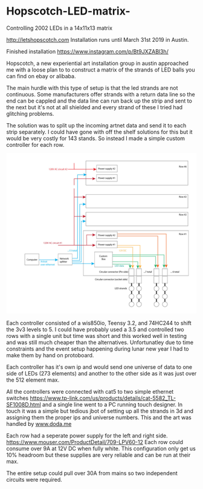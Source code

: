 # Hopscotch-LED-matrix-
Controlling 2002 LEDs in a 14x11x13 matrix 

http://letshopscotch.com
Installation runs until March 31st 2019 in Austin. 

Finished installation
https://www.instagram.com/p/Bt9JXZABl3h/

Hopscotch, a new experiential art installation group in austin approached me with a loose plan to to construct a matrix of the strands of LED balls you can find on ebay or alibaba.

The main hurdle with this type of setup is that the led strands are not continuous. Some manufacturers offer strands with a return data line so the end can be cappled and the data line can run back up the strip and sent to the next but it's not at all shielded and every strand of these I tried had glitching problems. 

The solution was to split up the incoming artnet data and send it to each strip separately. I could have gone with off the shelf solutions for this but it would be very costly for 143 stands. So instead I made a simple custom controller for each row. 

<img src="https://raw.githubusercontent.com/BleepLabs/Hopscotch-LED-matrix-/master/hopscotch-digram.jpg">

Each controller consisted of a wis850io, Teensy 3.2, and 74HC244 to shift the 3v3 levels to 5. I could have probably used a 3.5 and controlled two rows with a single unit but time was short and this worked well in testing and was still much cheaper than the alternatives. Unfortunatley due to time constraints and the event setup happening during lunar new year I had to make them by hand on protoboard. 

Each controller has it's own ip and would send one universe of data to one side of LEDs (273 elements) and another to the other side as it was just over the 512 element max. 

All the controllers were connected with cat5 to two simple ethernet switches  https://www.tp-link.com/us/products/details/cat-5582_TL-SF1008D.html
and a single line went to a PC running touch designer. In touch it was a simple but tedious jbot of setting up all the strands in 3d and assigning them the proper ips and universe numbers. This and the art was handled by www.doda.me

Each row had a seperate power supply for the left and right side. 
https://www.mouser.com/ProductDetail/709-LPV60-12
Each row could consume over 9A at 12V DC when fully white. This configuration only get us 10% headroom but these supplies are very reliable and can be run at their max.

The entire setup could pull over 30A from mains so two independent circuits were required. 


